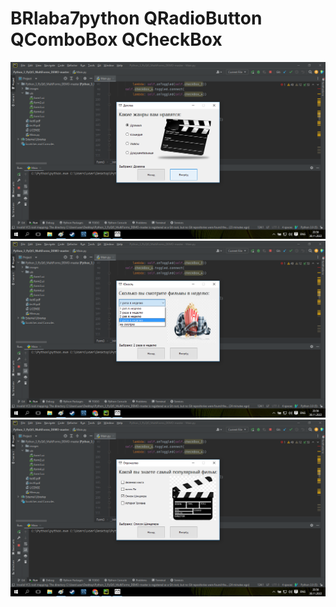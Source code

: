 # BRlaba7python QRadioButton  QComboBox  QCheckBox  
![srcreenshot](1.png)
![srcreenshot](2.png)
![srcreenshot](3.png)
